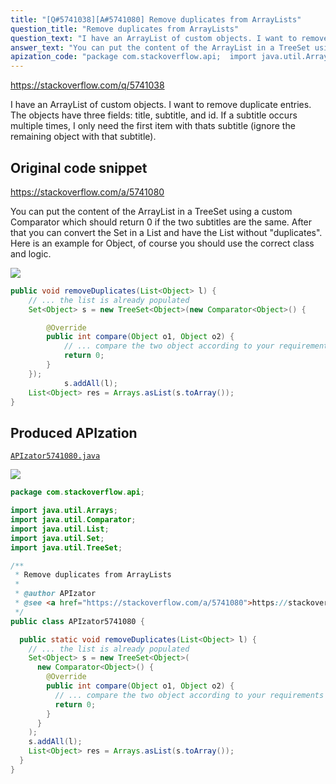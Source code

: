 ```yaml
---
title: "[Q#5741038][A#5741080] Remove duplicates from ArrayLists"
question_title: "Remove duplicates from ArrayLists"
question_text: "I have an ArrayList of custom objects. I want to remove duplicate entries. The objects have three fields: title, subtitle, and id. If a subtitle occurs multiple times, I only need the first item with thats subtitle (ignore the remaining object with that subtitle)."
answer_text: "You can put the content of the ArrayList in a TreeSet using a custom Comparator which should return 0 if the two subtitles are the same. After that you can convert the Set in a List and have the List without \"duplicates\". Here is an example for Object, of course you should use the correct class and logic."
apization_code: "package com.stackoverflow.api;  import java.util.Arrays; import java.util.Comparator; import java.util.List; import java.util.Set; import java.util.TreeSet;  /**  * Remove duplicates from ArrayLists  *  * @author APIzator  * @see <a href=\"https://stackoverflow.com/a/5741080\">https://stackoverflow.com/a/5741080</a>  */ public class APIzator5741080 {    public static void removeDuplicates(List<Object> l) {     // ... the list is already populated     Set<Object> s = new TreeSet<Object>(       new Comparator<Object>() {         @Override         public int compare(Object o1, Object o2) {           // ... compare the two object according to your requirements           return 0;         }       }     );     s.addAll(l);     List<Object> res = Arrays.asList(s.toArray());   } }"
---
```


https://stackoverflow.com/q/5741038

I have an ArrayList of custom objects. I want to remove duplicate entries.
The objects have three fields: title, subtitle, and id. If a subtitle occurs multiple times, I only need the first item with thats subtitle (ignore the remaining object with that subtitle).



## Original code snippet

https://stackoverflow.com/a/5741080

You can put the content of the ArrayList in a TreeSet using a custom Comparator which should return 0 if the two subtitles are the same.
After that you can convert the Set in a List and have the List without &quot;duplicates&quot;.
Here is an example for Object, of course you should use the correct class and logic.

<div class="code-logo"><img src="/stackoverflow.png" /></div>

```java
public void removeDuplicates(List<Object> l) {
    // ... the list is already populated
    Set<Object> s = new TreeSet<Object>(new Comparator<Object>() {

        @Override
        public int compare(Object o1, Object o2) {
            // ... compare the two object according to your requirements
            return 0;
        }
    });
            s.addAll(l);
    List<Object> res = Arrays.asList(s.toArray());
}
```

## Produced APIzation

[`APIzator5741080.java`](https://github.com/blind-papers/apization-temp-data/raw/main/search/APIzator5741080.java)

<div class="code-logo"><img src="/apizator.png" /></div>

```java
package com.stackoverflow.api;

import java.util.Arrays;
import java.util.Comparator;
import java.util.List;
import java.util.Set;
import java.util.TreeSet;

/**
 * Remove duplicates from ArrayLists
 *
 * @author APIzator
 * @see <a href="https://stackoverflow.com/a/5741080">https://stackoverflow.com/a/5741080</a>
 */
public class APIzator5741080 {

  public static void removeDuplicates(List<Object> l) {
    // ... the list is already populated
    Set<Object> s = new TreeSet<Object>(
      new Comparator<Object>() {
        @Override
        public int compare(Object o1, Object o2) {
          // ... compare the two object according to your requirements
          return 0;
        }
      }
    );
    s.addAll(l);
    List<Object> res = Arrays.asList(s.toArray());
  }
}

```